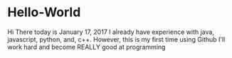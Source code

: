 # Hello-World

Hi There today is January 17, 2017
I already have experience with java, javascript, python, and, c++.
However, this is my first time using Github
I'll work hard and become REALLY good at programming
